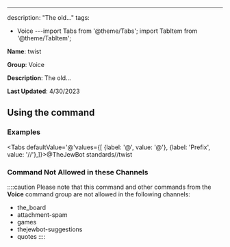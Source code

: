 ---
description: "The old..."
tags:
  - Voice
---import Tabs from '@theme/Tabs';
import TabItem from '@theme/TabItem';

**Name**: twist

**Group**: Voice

**Description**: The old...

**Last Updated**: 4/30/2023

## Using the command

### Examples
<Tabs defaultValue='@'values={[ {label: '@', value: '@'}, {label: 'Prefix', value: '//'},]}><TabItem value='@'>@TheJewBot standards</TabItem><TabItem value='//'>//twist</TabItem></Tabs>

### Command Not Allowed in these Channels
::::caution Please note that this command and other commands from the **Voice** command group are not allowed in the following channels:
- the_board
- attachment-spam
- games
- thejewbot-suggestions
- quotes
::::